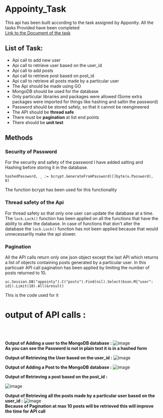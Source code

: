 # Appointy_Task
This api has been built according to the task assigned by Apponity. All the tasks Provided have been completed<br>
[Link to the Document of the task](https://docs.google.com/document/d/1sFhVumoczf_PmaL_R__Rm9AHqaHsUWgj1x9YcQP6Is4/preview?pru=AAABfIQlr6s*R0w0zNFZ57-oXcTKNIVnVQ#)

## List of Task:

* Api call to add new user
* Api call to retrieve user based on the user_id
* Api call to add posts
* Api call to retrieve post based on post_id
* Api call to retrieve all posts made by a particular user
* The Api should be made using GO
* MongoDB should be used for the database
* Only particular libraries and packages were allowed (Some extra packages were imported for things like hashing and saltin the password)
* Password should be stored safely, so that it cannot be reengineered
* The API should be **thread safe**
* There must be **pagination** at list end points
* There should be **unit test**

## Methods
### Security of Password
For the security and safety of the password I have added salting and Hashing before storing it in the database.
```
hashedPassword, _ := bcrypt.GenerateFromPassword([]byte(u.Password), 8)
```
The function bcrypt has been used for this functionality

### Thread safety of the Api
For thread safety so that only one user can update the database at a time. The `lock.Lock()` function has been applied on all the functions that have the ability to alter the database.
In case of functions that don't alter the database the `lock.Lock()` function has not been applied because that would unnecessarlily make the api slower.

### Pagination
All the API calls return only one json object except the last API which returns a list of objects containing posts generated by a particular user. In this particualr API call pagination has been applied by limiting the number of posts returned to 10.
```
uc.Session.DB("appointy").C("posts").Find(nil).Select(bson.M{"user": id}).Limit(10).All(&result)
```
This is the code used for it

# __output of API calls :__
<br>
<br>

**Output of Adding a user to the MongoDB database :**
![image](https://user-images.githubusercontent.com/62301939/136638590-5c37fe87-558f-4e7c-a5ae-581a272c500c.png)<br>
**As you can see the Password is not in plain text it is in a hashed form**<br>

**Output of Retrieving the User based on the user_id :**
![image](https://user-images.githubusercontent.com/62301939/136638711-fecc3b06-ce91-412c-b8a5-fc54e02db871.png)<br>

**Output of Adding a Post to the MongoDB database :**
![image](https://user-images.githubusercontent.com/62301939/136636073-4938a44b-e468-4b7c-9e69-109c466d39e5.png)

**Output of Retrieving a post based on the post_id :**

![image](https://user-images.githubusercontent.com/62301939/136636108-dc608076-853d-41aa-b990-47e3c1d38c71.png)

**Output of Retrieving all the posts made by a particular user based on the user_id :**
![image](https://user-images.githubusercontent.com/62301939/136638753-01e5f914-97a5-4e2d-81fa-158897b472f0.png)<br>
**Because of Pagination at max 10 posts will be retrieved this will improve the time for API call**
